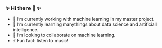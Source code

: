 ### ✨ Hi there 👋 ✨


- 🔭 I’m currently working with machine learning in my master project.
- 🌱 I’m currently learning manythings about data science and artificiall intelligence.
- 👯 I’m looking to collaborate on machine learning.
- ⚡ Fun fact: listen to music! 

